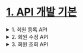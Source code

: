 # [1. API 개발 기본](./1.API-develop-basic)

<details> <summary> 1. 회원 등록 API </summary>

</details>


<details> <summary> 2. 회원 수정 API </summary>

</details>


<details> <summary> 3. 회원 조회 API </summary>

</details>